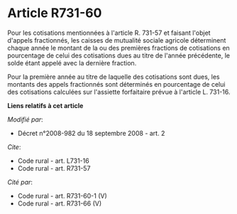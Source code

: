 # Article R731-60

Pour les cotisations mentionnées à l'article R. 731-57 et faisant l'objet d'appels fractionnés, les caisses de mutualité
sociale agricole déterminent chaque année le montant de la ou des premières fractions de cotisations en pourcentage de celui
des cotisations dues au titre de l'année précédente, le solde étant appelé avec la dernière fraction. 

Pour la première année au titre de laquelle des cotisations sont dues, les montants des appels fractionnés sont déterminés en
pourcentage de celui des cotisations calculées sur l'assiette forfaitaire prévue à l'article L. 731-16.

**Liens relatifs à cet article**

_Modifié par_:

  - Décret n°2008-982 du 18 septembre 2008 - art. 2

_Cite_:

  - Code rural - art. L731-16
  - Code rural - art. R731-57

_Cité par_:

  - Code rural - art. R731-60-1 (V)
  - Code rural - art. R731-66 (V)
